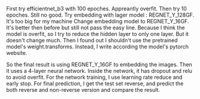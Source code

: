 First try efficientnet_b3 with 100 epoches. Appreantly overfit.
Then try 10 epoches. Still no good.
Try embedding with lager model : REGNET_Y_128GF. It's too big for my machine
Change embedding model to REGNET_Y_16GF. It's better then before but still not pass the easy line.
Because I think the model is overfit, so I try to reduce the hidden layer to only one layer. But it doesn't change much.
Then I found out I shouldn't use the pretrained model's weight.transforms. Instead, I write according the model's pytorch website.

So the final result is using REGNET_Y_16GF to embedding the images. Then it uses a 4-layer neural network. Inside the network, it has dropout and relu to avoid overfit. For the network training, I use learning rate reduce and early stop. For final prediction, I get the test set reverse, and predict the both reverse and non-reverse version and compare the result.